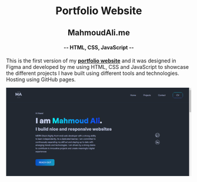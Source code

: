 <h1 align="center">Portfolio Website</h1>

<h2 align="center">MahmoudAli.me</h2>
<h4 align="center">-- HTML, CSS, JavaScript --</h4>

This is the first version of my [**portfolio website**](https://www.mahmoudali.me) and it was designed in Figma and developed by me using HTML, CSS and JavaScript to showcase the different projects I have built using different tools and technologies. Hosting using GitHub pages.

![](img/preview-img.png)
